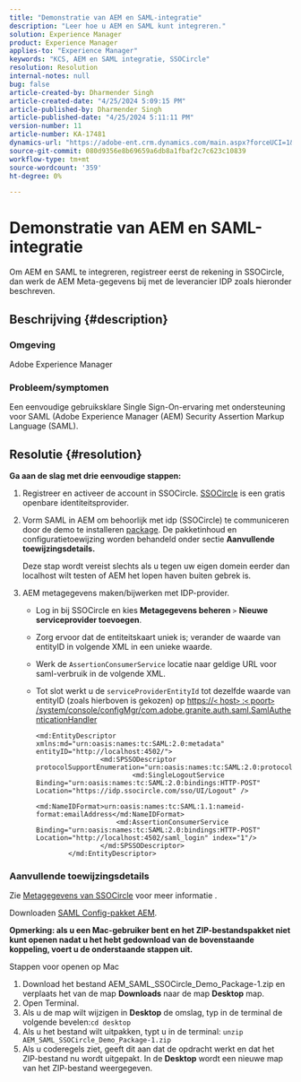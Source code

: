 ```yaml
---
title: "Demonstratie van AEM en SAML-integratie"
description: "Leer hoe u AEM en SAML kunt integreren."
solution: Experience Manager
product: Experience Manager
applies-to: "Experience Manager"
keywords: "KCS, AEM en SAML integratie, SSOCircle"
resolution: Resolution
internal-notes: null
bug: false
article-created-by: Dharmender Singh
article-created-date: "4/25/2024 5:09:15 PM"
article-published-by: Dharmender Singh
article-published-date: "4/25/2024 5:11:11 PM"
version-number: 11
article-number: KA-17481
dynamics-url: "https://adobe-ent.crm.dynamics.com/main.aspx?forceUCI=1&pagetype=entityrecord&etn=knowledgearticle&id=63883085-2603-ef11-a1fe-6045bd03c412"
source-git-commit: 080d9356e8b69659a6db8a1fbaf2c7c623c10839
workflow-type: tm+mt
source-wordcount: '359'
ht-degree: 0%

---
```


# Demonstratie van AEM en SAML-integratie


Om AEM en SAML te integreren, registreer eerst de rekening in SSOCircle, dan werk de AEM Meta-gegevens bij met de leverancier IDP zoals hieronder beschreven.

## Beschrijving {#description}


### <b>Omgeving</b>

Adobe Experience Manager

### <b>Probleem/symptomen</b>

Een eenvoudige gebruiksklare Single Sign-On-ervaring met ondersteuning voor SAML (Adobe Experience Manager (AEM) Security Assertion Markup Language (SAML).


## Resolutie {#resolution}


<b>Ga aan de slag met drie eenvoudige stappen:</b>

1. Registreer en activeer de account in SSOCircle. [SSOCircle](https://www.ssocircle.com/en/) is een gratis openbare identiteitsprovider.
2. Vorm SAML in AEM om behoorlijk met idp (SSOCircle) te communiceren door de demo te installeren [package](https://files.acrobat.com/a/preview/d0017bf5-c35a-483e-80a0-d6bfb0526299). De pakketinhoud en configuratietoewijzing worden behandeld onder sectie <b>Aanvullende toewijzingsdetails.</b>



   Deze stap wordt vereist slechts als u tegen uw eigen domein eerder dan localhost wilt testen of AEM het lopen haven buiten gebrek is.


3. AEM metagegevens maken/bijwerken met IDP-provider.
   - Log in bij SSOCircle en kies <b>Metagegevens beheren</b> `>`  <b>Nieuwe serviceprovider toevoegen</b>.
   - Zorg ervoor dat de entiteitskaart uniek is; verander de waarde van entityID in volgende XML in een unieke waarde.
   - Werk de `AssertionConsumerService` locatie naar geldige URL voor saml-verbruik in de volgende XML.
   - Tot slot werkt u de `serviceProviderEntityId` tot dezelfde waarde van entityID (zoals hierboven is gekozen) op [https://`<` host`>` :`<` poort`>` /system/console/configMgr/com.adobe.granite.auth.saml.SamlAuthenticationHandler](https://&lt;host>:&lt;port>/system/console/configMgr/com.adobe.granite.auth.saml.SamlAuthenticationHandler)



     ```
     <md:EntityDescriptor xmlns:md="urn:oasis:names:tc:SAML:2.0:metadata" entityID="http://localhost:4502/">
                     <md:SPSSODescriptor protocolSupportEnumeration="urn:oasis:names:tc:SAML:2.0:protocol">
                             <md:SingleLogoutService Binding="urn:oasis:names:tc:SAML:2.0:bindings:HTTP-POST" Location="https://idp.ssocircle.com/sso/UI/Logout" />
                             <md:NameIDFormat>urn:oasis:names:tc:SAML:1.1:nameid-format:emailAddress</md:NameIDFormat>        
                         <md:AssertionConsumerService Binding="urn:oasis:names:tc:SAML:2.0:bindings:HTTP-POST" Location="http://localhost:4502/saml_login" index="1"/>    
                     </md:SPSSODescriptor>
             </md:EntityDescriptor>
     ```








### Aanvullende toewijzingsdetails

Zie [Metagegevens van SSOCircle](https://idp.ssocircle.com/) voor meer informatie .

Downloaden [SAML Config-pakket AEM](https://acrobat.adobe.com/link/track?uri=urn%3Aaaid%3Ascds%3AUS%3Ad0017bf5-c35a-483e-80a0-d6bfb0526299).

<b>Opmerking: als u een Mac-gebruiker bent en het ZIP-bestandspakket niet kunt openen nadat u het hebt gedownload van de bovenstaande koppeling, voert u de onderstaande stappen uit. </b>

Stappen voor openen op Mac

1. Download het bestand AEM_SAML_SSOCircle_Demo_Package-1.zip en verplaats het van de map <b>Downloads</b> naar de map <b>Desktop</b> map.
2. Open Terminal.
3. Als u de map wilt wijzigen in <b>Desktop</b> de omslag, typ in de terminal de volgende bevelen:`cd desktop`
4. Als u het bestand wilt uitpakken, typt u in de terminal: `unzip AEM_SAML_SSOCircle_Demo_Package-1.zip `
5. Als u coderegels ziet, geeft dit aan dat de opdracht werkt en dat het ZIP-bestand nu wordt uitgepakt. In de <b>Desktop</b> wordt een nieuwe map van het ZIP-bestand weergegeven.



